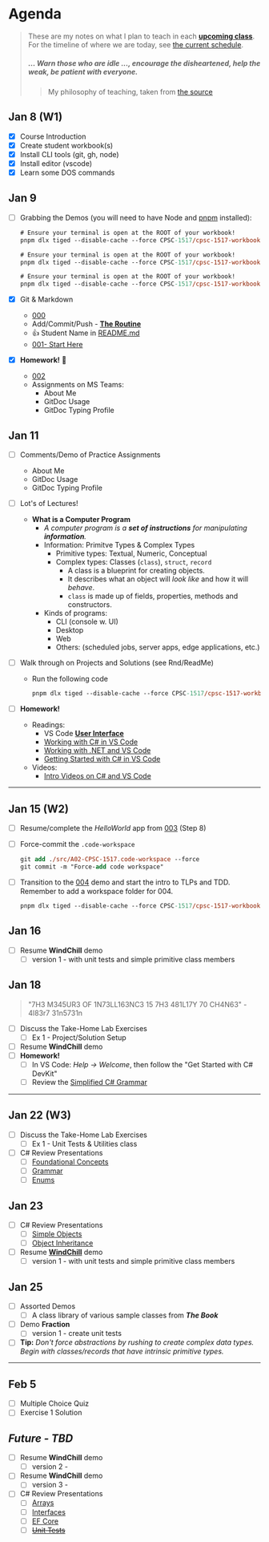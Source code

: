 # Agenda

> These are my notes on what I plan to teach in each [**upcoming class**](#jan-18). For the timeline of where we are today, see [the current schedule](./README.md#schedule).
>
> ##### *... Warn those who are idle ..., encourage the disheartened, help the weak, be patient with everyone.*
>
> > My philosophy of teaching, taken from [the source](https://www.bible.com/bible/111/1TH.5.14.NIV)

## Jan 8 (W1)

- [x] Course Introduction
- [x] Create student workbook(s)
- [x] Install CLI tools (git, gh, node)
- [x] Install editor (vscode)
- [x] Learn some DOS commands

## Jan 9

- [ ] Grabbing the Demos (you will need to have Node and [pnpm](https://pnpm.io/installation) installed):
  
    ```ps
    # Ensure your terminal is open at the ROOT of your workbook!
    pnpm dlx tiged --disable-cache --force CPSC-1517/cpsc-1517-workbook-jan2024-a02-dgilleland/src/000 ./src/000
    ```
  
    ```ps
    # Ensure your terminal is open at the ROOT of your workbook!
    pnpm dlx tiged --disable-cache --force CPSC-1517/cpsc-1517-workbook-jan2024-a02-dgilleland/src/001-StartHere ./src/001-StartHere
    ```
  
    ```ps
    # Ensure your terminal is open at the ROOT of your workbook!
    pnpm dlx tiged --disable-cache --force CPSC-1517/cpsc-1517-workbook-jan2024-a02-dgilleland/src/002 ./src/002
    ```

- [x] Git & Markdown
  - [000](./src/000/ReadMe.md)
  - Add/Commit/Push - [**The Routine**](./docs/TheRoutine.md)
  - :+1: Student Name in [README.md](README.md)
  - [001- Start Here](./src/001-StartHere/ReadMe.md)
- [x] **Homework!** :100:
  - [002](./src/002/ReadMe.md)
  - Assignments on MS Teams:
    - About Me
    - GitDoc Usage
    - GitDoc Typing Profile

## Jan 11

- [ ] Comments/Demo of Practice Assignments
  - About Me
  - GitDoc Usage
  - GitDoc Typing Profile
- [ ] Lot's of Lectures!
  - **What is a Computer Program**
    - *A computer program is a **set of instructions** for manipulating **information**.*
    - Information: Primitve Types & Complex Types
      - Primitive types: Textual, Numeric, Conceptual
      - Complex types: Classes (`class`), `struct`, `record`
        - A class is a blueprint for creating objects.
        - It describes what an object will *look like* and how it will *behave*.
        - `class` is made up of fields, properties, methods and constructors.
    - Kinds of programs:
      - CLI (console w. UI)
      - Desktop
      - Web
      - Others: (scheduled jobs, server apps, edge applications, etc.)
- [ ] Walk through on Projects and Solutions (see Rnd/ReadMe)
  - Run the following code

    ```ps
    pnpm dlx tiged --disable-cache --force CPSC-1517/cpsc-1517-workbook-jan2024-a02-dgilleland/src/003 ./src/003
    ```

- [ ] **Homework!**
  - Readings:
    - VS Code [**User Interface**](https://code.visualstudio.com/docs/getstarted/userinterface)
    - [Working with C# in VS Code](https://code.visualstudio.com/docs/languages/csharp)
    - [Working with .NET and VS Code](https://code.visualstudio.com/docs/languages/dotnet)
    - [Getting Started with C# in VS Code](https://code.visualstudio.com/docs/csharp/get-started)
  - Videos:
    - [Intro Videos on C# and VS Code](https://code.visualstudio.com/docs/csharp/introvideos-csharp)

----

## Jan 15 (W2)

- [ ] Resume/complete the *HelloWorld* app from [003](./src/003/ReadMe.md) (Step 8)
- [ ] Force-commit the `.code-workspace`

    ```ps
    git add ./src/A02-CPSC-1517.code-workspace --force
    git commit -m "Force-add code workspace"
    ```

- [ ] Transition to the [004](./src/004/ReadMe.md) demo and start the intro to TLPs and TDD. Remember to add a workspace folder for 004.

    ```ps
    pnpm dlx tiged --disable-cache --force CPSC-1517/cpsc-1517-workbook-jan2024-a02-dgilleland/src/004 ./src/004
    ```

## Jan 16

- [ ] Resume **WindChill** demo
  - [ ] version 1 - with unit tests and simple primitive class members

## Jan 18

> "7H3 M345UR3 OF 1N73LL163NC3 15 7H3 481L17Y 70 CH4N63" - 4l83r7 31n5731n

- [ ] Discuss the Take-Home Lab Exercises
  - [ ] Ex 1 - Project/Solution Setup
- [ ] Resume **WindChill** demo
- [ ] **Homework!**
  - [ ] In VS Code: *Help -> Welcome*, then follow the "Get Started with C# DevKit"
  - [ ] Review the [Simplified C# Grammar](https://programming-0101.github.io/TheBook/Teach/chapter1-7.html)

----

## Jan 22 (W3)

- [ ] Discuss the Take-Home Lab Exercises
  - [ ] Ex 1 - Unit Tests & Utilities class
- [ ] C# Review Presentations
  - [ ] [Foundational Concepts](https://programming-0101.github.io/slides/OOP-Ramp-Up/00-FoundationalConcepts.html)
  - [ ] [Grammar](https://programming-0101.github.io/slides/OOP-Ramp-Up/01-Grammar.html)
  - [ ] [Enums](https://programming-0101.github.io/slides/OOP-Ramp-Up/02-Enum.html)

## Jan 23

- [ ] C# Review Presentations
  - [ ] [Simple Objects](https://programming-0101.github.io/slides/OOP-Ramp-Up/03-Objects.html)
  - [ ] [Object Inheritance](https://programming-0101.github.io/slides/OOP-Ramp-Up/04-Objects.html)
- [ ] Resume [**WindChill**](./src/004) demo
  - [ ] version 1 - with unit tests and simple primitive class members

## Jan 25

- [ ] Assorted Demos
  - [ ] A class library of various sample classes from ***The Book***
- [ ] Demo **Fraction**
  - [ ] version 1 - create unit tests
- [ ] **Tip:** *Don't force abstractions by rushing to create complex data types. Begin with classes/records that have intrinsic primitive types.*

----

## Feb 5

- [ ] Multiple Choice Quiz
- [ ] Exercise 1 Solution

## *Future - TBD*

- [ ] Resume **WindChill** demo
  - [ ] version 2 - 
- [ ] Resume **WindChill** demo
  - [ ] version 3 - 
- [ ] C# Review Presentations
  - [ ] [Arrays](https://programming-0101.github.io/slides/OOP-Ramp-Up/05-Arrays.html)
  - [ ] [Interfaces](https://programming-0101.github.io/slides/OOP-Ramp-Up/08-Interface.html)
  - [ ] [EF Core](https://programming-0101.github.io/slides/OOP-Ramp-Up/15-EF-Core.html)
  - [ ] [~~Unit Tests~~](https://programming-0101.github.io/slides/UnitTests/index.html)
